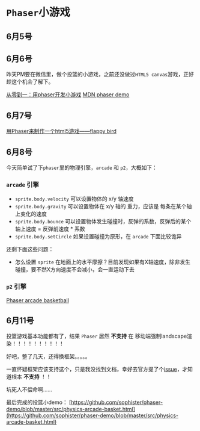 # `Phaser`小游戏


## 6月5号


## 6月6号

昨天PM要在微信里，做个投篮的小游戏，之前还没做过`HTML5 canvas`游戏，正好趁这个机会了解下。



[从零到一：用phaser开发小游戏](https://segmentfault.com/a/1190000009212221)
[MDN phaser demo](https://developer.mozilla.org/en-US/docs/Games/Tutorials/2D_breakout_game_Phaser)


## 6月7号



[用Phaser来制作一个html5游戏——flappy bird](http://www.cnblogs.com/2050/p/3790279.html)


## 6月8号

今天简单试了下`phaser`里的物理引擎，`arcade` 和 `p2`，大概如下：

### `arcade` 引擎

* `sprite.body.velocity` 可以设置物体的 x/y 轴速度
* `sprite.body.gravity` 可以设置物体在 x/y 轴的 重力，应该是 每条在某个轴上变化的速度
* `sprite.body.bounce` 可以设置物体发生碰撞时，反弹的系数，反弹后的某个轴上速度 = 反弹前速度 * 系数
* `sprite.body.setCircle` 如果设置碰撞为原形，在 `arcade` 下面比较诡异

还剩下面这些问题：

* 怎么设置 `sprite` 在地面上的水平摩擦？目前发现如果有X轴速度，除非发生碰撞，要不然X方向速度不会减小，会一直运动下去

### `p2` 引擎

[Phaser arcade basketball](https://codepen.io/tamak/pen/KwgLgG/?editors=0010)


## 6月11号

投篮游戏基本功能都有了，结果 `Phaser` 居然 **不支持** 在 移动端强制landscape渲染！！！！！！！！！！

好吧，整了几天，还得换框架。。。。。

一直怀疑框架应该支持这个，只是我没找到文档，幸好去官方提了个[issue](https://github.com/photonstorm/phaser-ce/issues/256)，才知道根本 **不支持** ！！

坑死人不偿命啊……

最后完成的投篮小demo： [https://github.com/sophister/phaser-demo/blob/master/src/physics-arcade-basket.html](https://github.com/sophister/phaser-demo/blob/master/src/physics-arcade-basket.html)
